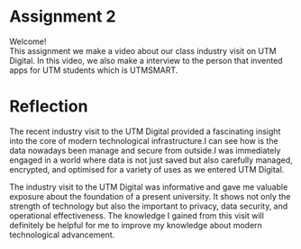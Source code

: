 <!DOCTYPE html>
<html>


<body class="stackedit">
  <div class="stackedit__html"><h1 id="assignment-2">Assignment 2</h1>
<p>Welcome!<br>
This assignment we make a video about our class industry visit on UTM Digital. In this video, we also make a interview to the person that invented apps for UTM students which is UTMSMART.</p>
<h1 id="reflection">Reflection</h1>
<p>The recent industry visit to the UTM Digital  provided a fascinating insight into the core of modern technological infrastructure.I can see how is the data nowadays been manage and secure from outside.I was immediately engaged in a world where data is not just saved but also carefully managed, encrypted, and optimised for a variety of uses as we entered UTM Digital.</p>
<p>The industry visit to the UTM Digital was informative and gave me valuable exposure about the foundation of a present university. It shows not only the strength of technology but also the important to privacy, data security, and operational effectiveness. The knowledge I gained from this visit will definitely be helpful for me to improve my knowledge about modern technological advancement.</p>
</div>
</body>

</html>
